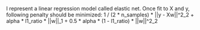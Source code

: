 I represent a linear regression model called elastic net.
Once fit to X and y, following penalty should be minimized:
 1 / (2 * n_samples) * ||y - Xw||^2_2
        + alpha * l1_ratio * ||w||_1
        + 0.5 * alpha * (1 - l1_ratio) * ||w||^2_2